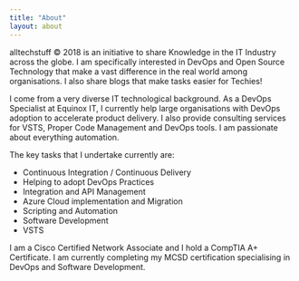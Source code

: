 ```yaml
---
title: "About"
layout: about
---
```


alltechstuff © 2018 is an initiative to share Knowledge in the IT Industry across the globe. I am specifically interested in DevOps
and Open Source Technology that make a vast difference in the real world among organisations. I also share blogs that make tasks easier for Techies!

I come from a very diverse IT technological background. As a DevOps Specialist at Equinox IT, I currently help large organisations with DevOps adoption to accelerate product delivery. I also provide consulting services for VSTS, Proper Code Management and DevOps tools. I am passionate about everything automation.

The key tasks that I undertake currently are:

* Continuous Integration / Continuous Delivery
* Helping to adopt DevOps Practices
* Integration and API Management
* Azure Cloud implementation and Migration
* Scripting and Automation
* Software Development
* VSTS

I am a Cisco Certified Network Associate and I hold a CompTIA A+ Certificate. I am currently completing my MCSD certification specialising in DevOps and Software Development.